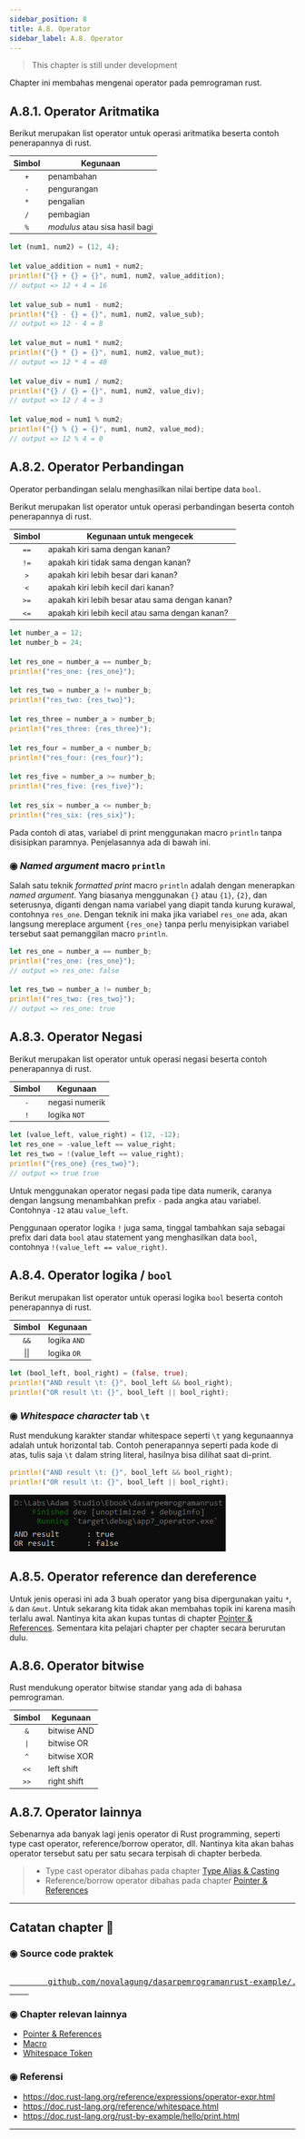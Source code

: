 ```yaml
---
sidebar_position: 8
title: A.8. Operator
sidebar_label: A.8. Operator
---
```


> This chapter is still under development

Chapter ini membahas mengenai operator pada pemrograman rust.

## A.8.1. Operator Aritmatika

Berikut merupakan list operator untuk operasi aritmatika beserta contoh penerapannya di rust.

| Simbol | Kegunaan |
|:-:|-|
| `+` | penambahan |
| `-` | pengurangan |
| `*` | pengalian |
| `/` | pembagian |
| `%` | *modulus* atau sisa hasil bagi |

```rust
let (num1, num2) = (12, 4);

let value_addition = num1 + num2;
println!("{} + {} = {}", num1, num2, value_addition);
// output => 12 + 4 = 16

let value_sub = num1 - num2;
println!("{} - {} = {}", num1, num2, value_sub);
// output => 12 - 4 = 8

let value_mut = num1 * num2;
println!("{} * {} = {}", num1, num2, value_mut);
// output => 12 * 4 = 48

let value_div = num1 / num2;
println!("{} / {} = {}", num1, num2, value_div);
// output => 12 / 4 = 3

let value_mod = num1 % num2;
println!("{} % {} = {}", num1, num2, value_mod);
// output => 12 % 4 = 0
```

## A.8.2. Operator Perbandingan

Operator perbandingan selalu menghasilkan nilai bertipe data `bool`.

Berikut merupakan list operator untuk operasi perbandingan beserta contoh penerapannya di rust.

| Simbol | Kegunaan untuk mengecek |
|:-:|-|
| `==` | apakah kiri sama dengan kanan? |
| `!=` | apakah kiri tidak sama dengan kanan? |
| `>` | apakah kiri lebih besar dari kanan? |
| `<` | apakah kiri lebih kecil dari kanan? |
| `>=` | apakah kiri lebih besar atau sama dengan kanan? |
| `<=` | apakah kiri lebih kecil atau sama dengan kanan? |

```rust
let number_a = 12;
let number_b = 24;

let res_one = number_a == number_b;
println!("res_one: {res_one}");

let res_two = number_a != number_b;
println!("res_two: {res_two}");

let res_three = number_a > number_b;
println!("res_three: {res_three}");

let res_four = number_a < number_b;
println!("res_four: {res_four}");

let res_five = number_a >= number_b;
println!("res_five: {res_five}");

let res_six = number_a <= number_b;
println!("res_six: {res_six}");
```

Pada contoh di atas, variabel di print menggunakan macro `println` tanpa disisipkan paramnya. Penjelasannya ada di bawah ini.

### ◉ *Named argument* macro `println`

Salah satu teknik *formatted print* macro `println` adalah dengan menerapkan *named argument*. Yang biasanya menggunakan `{}` atau `{1}`, `{2}`, dan seterusnya, diganti dengan nama variabel yang diapit tanda kurung kurawal, contohnya `res_one`. Dengan teknik ini maka jika variabel `res_one` ada, akan langsung mereplace argument `{res_one}` tanpa perlu menyisipkan variabel tersebut saat pemanggilan macro `println`.

```rust
let res_one = number_a == number_b;
println!("res_one: {res_one}");
// output => res_one: false

let res_two = number_a != number_b;
println!("res_two: {res_two}");
// output => res_one: true
```

## A.8.3. Operator Negasi

Berikut merupakan list operator untuk operasi negasi beserta contoh penerapannya di rust.

| Simbol | Kegunaan |
|:-:|-|
| `-` | negasi numerik |
| `!` | logika `NOT` |

```rust
let (value_left, value_right) = (12, -12);
let res_one = -value_left == value_right;
let res_two = !(value_left == value_right);
println!("{res_one} {res_two}");
// output => true true
```

Untuk menggunakan operator negasi pada tipe data numerik, caranya dengan langsung menambahkan prefix `-` pada angka atau variabel. Contohnya `-12` atau `value_left`.

Penggunaan operator logika `!` juga sama, tinggal tambahkan saja sebagai prefix dari data `bool` atau statement yang menghasilkan data `bool`, contohnya `!(value_left == value_right)`.

## A.8.4. Operator logika / `bool`

Berikut merupakan list operator untuk operasi logika `bool` beserta contoh penerapannya di rust.

| Simbol | Kegunaan |
|:-:|-|
| `&&` | logika `AND` |
| \|\| | logika `OR` |

```rust
let (bool_left, bool_right) = (false, true);
println!("AND result \t: {}", bool_left && bool_right);
println!("OR result \t: {}", bool_left || bool_right);
```

### ◉ *Whitespace character* tab `\t`

Rust mendukung karakter standar whitespace seperti `\t` yang kegunaannya adalah untuk horizontal tab. Contoh penerapannya seperti pada kode di atas, tulis saja `\t` dalam string literal, hasilnya bisa dilihat saat di-print.

```rust
println!("AND result \t: {}", bool_left && bool_right);
println!("OR result \t: {}", bool_left || bool_right);
```

![operator boolean](img/operator-1.png)

## A.8.5. Operator reference dan dereference

Untuk jenis operasi ini ada 3 buah operator yang bisa dipergunakan yaitu `*`, `&` dan `&mut`. Untuk sekarang kita tidak akan membahas topik ini karena masih terlalu awal. Nantinya kita akan kupas tuntas di chapter [Pointer & References](/basic/pointer-references). Sementara kita pelajari chapter per chapter secara berurutan dulu.

## A.8.6. Operator bitwise

Rust mendukung operator bitwise standar yang ada di bahasa pemrograman.

| Simbol | Kegunaan |
|:-:|-|
| `&` | bitwise AND |
| <code>\|</code> | bitwise OR |
| `^` | bitwise XOR |
| `<<` | left shift |
| `>>` | right shift |

## A.8.7. Operator lainnya

Sebenarnya ada banyak lagi jenis operator di Rust programming, seperti type cast operator, reference/borrow operator, dll. Nantinya kita akan bahas operator tersebut satu per satu secara terpisah di chapter berbeda.

> - Type cast operator dibahas pada chapter [Type Alias & Casting](/basic/type-alias-casting)
> - Reference/borrow operator dibahas pada chapter [Pointer & References](/basic/pointer-references)

---

## Catatan chapter 📑

### ◉ Source code praktek

<pre>
    <a href="https://github.com/novalagung/dasarpemrogramanrust-example/tree/master/operator">
        github.com/novalagung/dasarpemrogramanrust-example/../operator
    </a>
</pre>

### ◉ Chapter relevan lainnya

- [Pointer & References](/basic/pointer-references)
- [Macro](/wip/macro)
- [Whitespace Token](/wip/whitespace-token)

### ◉ Referensi

- https://doc.rust-lang.org/reference/expressions/operator-expr.html
- https://doc.rust-lang.org/reference/whitespace.html
- https://doc.rust-lang.org/rust-by-example/hello/print.html

---
